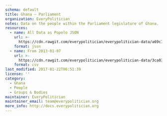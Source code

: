 ```yaml
---
schema: default
title: Ghana — Parliament
organization: EveryPolitician
notes: Data on the people within the Parliament legislature of Ghana.
resources:
  - name: All Data as Popolo JSON
    url: >-
      https://cdn.rawgit.com/everypolitician/everypolitician-data/a69c16e43220db58110628664bd9166aef10d52f/data/Ghana/Parliament/ep-popolo-v1.0.json
    format: json
  - name: From 2013-01-07
    url: >-
      https://cdn.rawgit.com/everypolitician/everypolitician-data/3ca036a28ccf86d8d420f3f3d007b4643b46c5d8/data/Ghana/Parliament/term-6.csv
    format: csv
last_modified: 2017-01-22T06:51:39
license: ''
category:
  - Ghana
  - People
  - Groups & Bodies
maintainer: EveryPolitician
maintainer_email: team@everypolitician.org
more_info: http://docs.everypolitician.org
---
```

